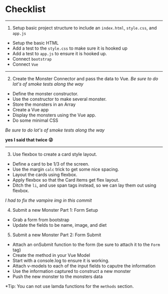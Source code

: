 # Checklist

----

1) Setup basic project structure to include an `index.html`, `style.css`, and `app.js`

- Setup the basic HTML
- Add a test to the `style.css` to make sure it is hooked up
- Add a test to `app.js` to ensure it is hooked up.
- Connect `bootstrap`
- Connect `Vue`

----

2) Create the Monster Connector and pass the data to Vue.
*Be sure to do lot's of smoke tests along the way*

- Define the monster constructor.
- Use the constructor to make several monster.
- Store the monsters in an Array
- Create a Vue app
- Display the monsters using the Vue app.
- Do some minimal CSS

*Be sure to do lot's of smoke tests along the way*

__yes I said that twice 😜__

----

3) Use flexbox to create a card style layout.

- Define a card to be 1/3 of the screen.
- Use the margin `calc` trick to get some nice spacing.
- Layout the cards using flexbox.
- Apply flexbox so that the Card items get flex layout.
- Ditch the `li`, and use span tags instead, so we can lay them out using flexbox.

*I had to fix the vampire img in this commit*

4) Submit a new Monster Part 1: Form Setup

- Grab a form from bootstrap
- Update the fields to be name, image, and diet

5) Submit a new Monster Part 2: Form Submit

- Attach an onSubmit function to the form (be sure to attach it to the `Form` tag)
- Create the method in your Vue Model
- Start with a console.log to ensure it is working.
- Attach v-models to each of the input fields to caputre the information
- Use the information captured to construct a new monster
- Push the new monster to the monsters data

*Tip: You can not use lamda functions for the `methods` section.
